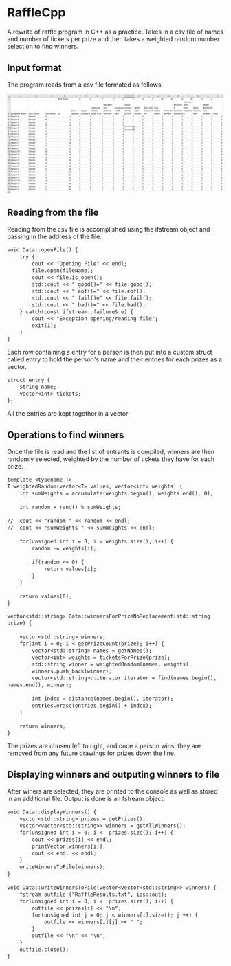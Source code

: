 # RaffleCpp
A rewrite of raffle program in C++ as a practice. Takes in a csv file of names and number of tickets per prize and then takes a weighted random number selection to find winners.

## Input format
The program reads from a csv file formated as follows

![example input](https://github.com/ValenYamamoto/RaffleCpp/blob/master/raffleInput.PNG?raw=true)

## Reading from the file
Reading from the csv file is accomplished using the ifstream object and passing in the address of the file. 
```
void Data::openFile() {
	try {
		cout << "Opening File" << endl;
		file.open(fileName);
		cout << file.is_open();
		std::cout << " good()=" << file.good();
		std::cout << " eof()=" << file.eof();
		std::cout << " fail()=" << file.fail();
		std::cout << " bad()=" << file.bad();
	} catch(const ifstream::failure& e) {
		cout << "Exception opening/reading file";
		exit(1);
	}
}
```
Each row containing a entry for a person is then put into a custom struct called entry to hold the person's name and their entries for each prizes as a vector.
```
struct entry {
	string name;
	vector<int> tickets;
};
```
All the entries are kept together in a vector

## Operations to find winners
Once the file is read and the list of entrants is compiled, winners are then randomly selected, weighted by the number of tickets they have for each prize. 

```
template <typename T>
T weightedRandom(vector<T> values, vector<int> weights) {
	int sumWeights = accumulate(weights.begin(), weights.end(), 0);

	int random = rand() % sumWeights;

//	cout << "random " << random << endl;
//	cout << "sumWeights " << sumWeights << endl;

	for(unsigned int i = 0; i < weights.size(); i++) {
		random -= weights[i];

		if(random <= 0) {
			return values[i];
		}
	}

	return values[0];
}
```
```
vector<std::string> Data::winnersForPrizeNoReplacement(std::string prize) {

	vector<std::string> winners;
	for(int i = 0; i < getPrizeCount(prize); i++) {
		vector<std::string> names = getNames();
		vector<int> weights = ticketsForPrize(prize);
		std::string winner = weightedRandom(names, weights);
		winners.push_back(winner);
		vector<std::string>::iterator iterator = find(names.begin(), names.end(), winner);

		int index = distance(names.begin(), iterator);
		entries.erase(entries.begin() + index);
	}

	return winners;
}
```
The prizes are chosen left to right, and once a person wins, they are removed from any future drawings for prizes down the line.

## Displaying winners and outputing winners to file
After winers are selected, they are printed to the console as well as stored in an additional file.
Output is done is an fstream object.
```
void Data::displayWinners() {
	vector<std::string> prizes = getPrizes();
	vector<vector<std::string>> winners = getAllWinners();
	for(unsigned int i = 0; i <  prizes.size(); i++) {
		cout << prizes[i] << endl;
		printVector(winners[i]);
		cout << endl << endl;
	}
	writeWinnersToFile(winners);
}

void Data::writeWinnersToFile(vector<vector<std::string>> winners) {
	fstream outfile ("RaffleResults.txt", ios::out);
	for(unsigned int i = 0; i <  prizes.size(); i++) {
		outfile << prizes[i] << "\n";
		for(unsigned int j = 0; j < winners[i].size(); j ++) {
			outfile << winners[i][j] << " ";
		}
		outfile << "\n" << "\n";
	}
	outfile.close();
}
```
